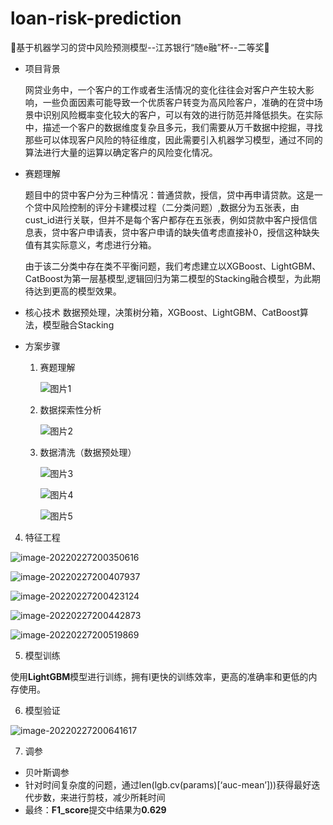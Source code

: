 # loan-risk-prediction
💖基于机器学习的贷中风险预测模型--江苏银行“随e融”杯--二等奖💖

- 项目背景

  网贷业务中，一个客户的工作或者生活情况的变化往往会对客户产生较大影响，一些负面因素可能导致一个优质客户转变为高风险客户，准确的在贷中场景中识别风险概率变化较大的客户，可以有效的进行防范并降低损失。在实际中，描述一个客户的数据维度复杂且多元，我们需要从万千数据中挖掘，寻找那些可以体现客户风险的特征维度，因此需要引入机器学习模型，通过不同的算法进行大量的运算以确定客户的风险变化情况。

- 赛题理解

  题目中的贷中客户分为三种情况：普通贷款，授信，贷中再申请贷款。这是一个贷中风险控制的评分卡建模过程（二分类问题）,数据分为五张表，由cust_id进行关联，但并不是每个客户都存在五张表，例如贷款中客户授信信息表，贷中客户申请表，贷中客户申请的缺失值考虑直接补0，授信这种缺失值有其实际意义，考虑进行分箱。 

  由于该二分类中存在类不平衡问题，我们考虑建立以XGBoost、LightGBM、CatBoost为第一层基模型,逻辑回归为第二模型的Stacking融合模型，为此期待达到更高的模型效果。

- 核心技术
	数据预处理，决策树分箱，XGBoost、LightGBM、CatBoost算法，模型融合Stacking
	
- 方案步骤

  1. 赛题理解

     ![图片1](C:\Users\youxuan\Pictures\图片1.png)

  2. 数据探索性分析

     ![图片2](https://cdn.jsdelivr.net/gh/ThinkingXuan/HexoStaticImage/img/图片2.png)

  3. 数据清洗（数据预处理）

     ![图片3](https://cdn.jsdelivr.net/gh/ThinkingXuan/HexoStaticImage/img/图片3.png)
     
     ![图片4](https://cdn.jsdelivr.net/gh/ThinkingXuan/HexoStaticImage/img/图片4.png)
     
     ![图片5](C:\Users\youxuan\Pictures\图片5.png)
     
4. 特征工程
  
  ![image-20220227200350616](https://cdn.jsdelivr.net/gh/ThinkingXuan/HexoStaticImage/img/image-20220227200350616.png)
  
  ![image-20220227200407937](https://cdn.jsdelivr.net/gh/ThinkingXuan/HexoStaticImage/img/image-20220227200407937.png)
  
  ![image-20220227200423124](https://cdn.jsdelivr.net/gh/ThinkingXuan/HexoStaticImage/img/image-20220227200423124.png)
  
  ![image-20220227200442873](https://cdn.jsdelivr.net/gh/ThinkingXuan/HexoStaticImage/img/image-20220227200442873.png)
  
  ![image-20220227200519869](https://cdn.jsdelivr.net/gh/ThinkingXuan/HexoStaticImage/img/image-20220227200519869.png)
  
5. 模型训练
  
  使用**LightGBM**模型进行训练，拥有l更快的训练效率，更高的准确率和更低的内存使用。
  
6. 模型验证
  
  ![image-20220227200641617](https://cdn.jsdelivr.net/gh/ThinkingXuan/HexoStaticImage/img/image-20220227200641617.png)
  
7. 调参
  
  - 贝叶斯调参
  - 针对时间复杂度的问题，通过len(lgb.cv(params)[‘auc-mean’]))获得最好迭代步数，来进行剪枝，减少所耗时间 
  - 最终：**F1_score**提交中结果为**0.629**

